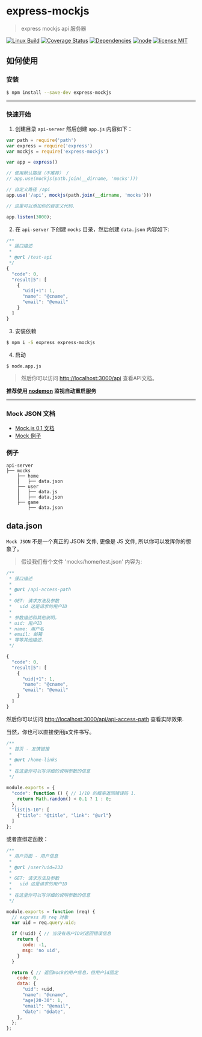 # express-mockjs

> express mockjs api 服务器

[![Linux Build][travis-image]][travis-url]
[![Coverage Status][coveralls-image]][coveralls-url]
[![Dependencies][dependencies-image]][dependencies-url]
[![node][node-image]][node-url]
[![license MIT][license-image]][license-url]



## 如何使用

### 安装

``` sh
$ npm install --save-dev express-mockjs
```

----

### 快速开始

1. 创建目录 `api-server` 然后创建 `app.js` 内容如下：

``` js
var path = require('path')
var express = require('express')
var mockjs = require('express-mockjs')

var app = express()

// 使用默认路径（不推荐） /
// app.use(mockjs(path.join(__dirname, 'mocks')))

// 自定义路径 /api
app.use('/api', mockjs(path.join(__dirname, 'mocks')))

// 这里可以添加你的自定义代码.

app.listen(3000);
```

2. 在 `api-server` 下创建 `mocks` 目录，然后创建 `data.json` 内容如下:

```js
/**
 * 接口描述
 *
 * @url /test-api
 */
{
  "code": 0,
  "result|5": [
    {
      "uid|+1": 1,
      "name": "@cname",
      "email": "@email"
    }
  ]
}
```

3. 安装依赖

```sh
$ npm i -S express express-mockjs
```

4. 启动

```sh
$ node.app.js
```

> 然后你可以访问 <http://localhost:3000/api> 查看API文档。

**推荐使用 [nodemon][nodemon] 监视自动重启服务**

----

### Mock JSON 文档

* [Mock.js 0.1 文档](https://github.com/nuysoft/Mock/wiki)  
* [Mock 例子](http://mockjs.com/examples.html)  


### 例子

```
api-server
├── mocks
    ├── home
    ⎪   ├── data.json
    ├── user
    ⎪   ├── data.js
    ⎪   ├── data.json
    ├── game
        ├── data.json
```



## data.json

`Mock JSON` 不是一个真正的 JSON 文件, 更像是 JS 文件, 所以你可以发挥你的想象了。

> 假设我们有个文件 'mocks/home/test.json' 内容为:

``` js
/**
 * 接口描述
 *
 * @url /api-access-path
 *
 * GET: 请求方法及参数
 *   uid 这是请求的用户ID
 *
 * 参数描述和其他说明。
 * uid: 用户ID
 * name: 用户名
 * email: 邮箱
 * 等等其他描述.
 */

{
  "code": 0,
  "result|5": [
    {
      "uid|+1": 1,
      "name": "@cname",
      "email": "@email"
    }
  ]
}
```

然后你可以访问 <http://localhost:3000/api/api-access-path> 查看实际效果.

当然，你也可以直接使用js文件书写。

``` js
/**
 * 首页 - 友情链接
 *
 * @url /home-links
 *
 * 在这里你可以写详细的说明参数的信息
 */

module.exports = {
  "code": function () { // 1/10 的概率返回错误码 1.
    return Math.random() < 0.1 ? 1 : 0;
  },
  "list|5-10": [
    {"title": "@title", "link": "@url"}
  ]
};
```

或者直绑定函数：

``` js
/**
 * 用户页面 - 用户信息
 *
 * @url /user?uid=233
 *
 * GET: 请求方法及参数
 *   uid 这是请求的用户ID
 *
 * 在这里你可以写详细的说明参数的信息
 */

module.exports = function (req) {
  // express 的 req 对象
  var uid = req.query.uid;

  if (!uid) { // 当没有用户ID时返回错误信息
    return {
      code: -1,
      msg: 'no uid',
    }
  }

  return { // 返回mock的用户信息，但用户id固定
    code: 0,
    data: {
      "uid": +uid,
      "name": "@cname",
      "age|20-30": 1,
      "email": "@email",
      "date": "@date",
    },
  };
};
```



[travis-url]: https://travis-ci.org/52cik/express-mockjs
[travis-image]: https://img.shields.io/travis/52cik/express-mockjs/master.svg?label=linux

[coveralls-url]: https://coveralls.io/github/52cik/express-mockjs?branch=master
[coveralls-image]: https://coveralls.io/repos/52cik/express-mockjs/badge.svg?branch=master&service=github

[license-url]: https://opensource.org/licenses/MIT
[license-image]: https://img.shields.io/badge/license-MIT-blue.svg

[dependencies-url]: https://david-dm.org/52cik/express-mockjs
[dependencies-image]: https://img.shields.io/david/52cik/express-mockjs.svg?style=flat

[node-url]: https://nodejs.org
[node-image]: https://img.shields.io/badge/node-%3E%3D%200.10.0-brightgreen.svg


[nodemon]: https://nodemon.io
